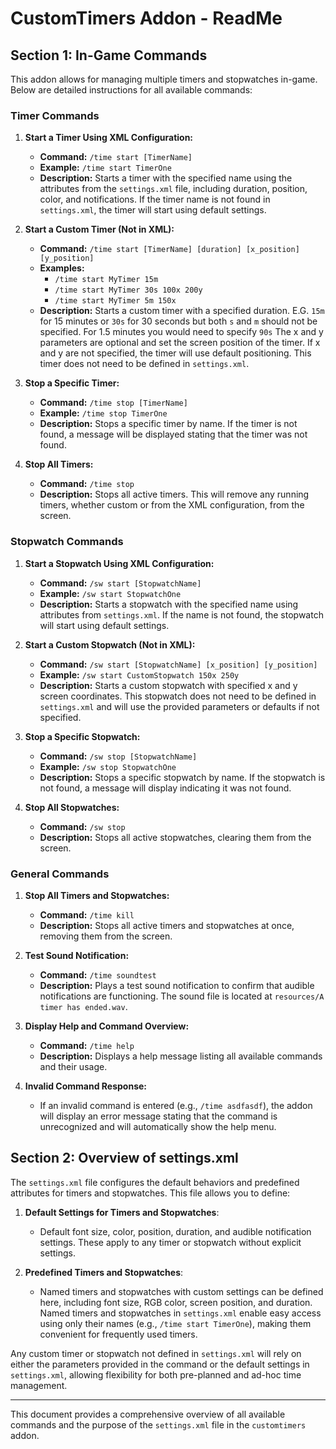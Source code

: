 
# CustomTimers Addon - ReadMe

## Section 1: In-Game Commands

This addon allows for managing multiple timers and stopwatches in-game. Below are detailed instructions for all available commands:

### Timer Commands

1. **Start a Timer Using XML Configuration:**
   - **Command:** `/time start [TimerName]`
   - **Example:** `/time start TimerOne`
   - **Description:** Starts a timer with the specified name using the attributes from the `settings.xml` file, including duration, position, color, and notifications. If the timer name is not found in `settings.xml`, the timer will start using default settings.

2. **Start a Custom Timer (Not in XML):**
   - **Command:** `/time start [TimerName] [duration] [x_position] [y_position]`
   - **Examples:** 
     - `/time start MyTimer 15m`
     - `/time start MyTimer 30s 100x 200y`
     - `/time start MyTimer 5m 150x`
   - **Description:** Starts a custom timer with a specified duration.  E.G. `15m` for 15 minutes or `30s` for 30 seconds but both `s` and `m` should not be specified. For 1.5 minutes you would need to specify `90s` The x and y parameters are optional and set the screen position of the timer. If x and y are not specified, the timer will use default positioning. This timer does not need to be defined in `settings.xml`.

3. **Stop a Specific Timer:**
   - **Command:** `/time stop [TimerName]`
   - **Example:** `/time stop TimerOne`
   - **Description:** Stops a specific timer by name. If the timer is not found, a message will be displayed stating that the timer was not found.

4. **Stop All Timers:**
   - **Command:** `/time stop`
   - **Description:** Stops all active timers. This will remove any running timers, whether custom or from the XML configuration, from the screen.

### Stopwatch Commands

1. **Start a Stopwatch Using XML Configuration:**
   - **Command:** `/sw start [StopwatchName]`
   - **Example:** `/sw start StopwatchOne`
   - **Description:** Starts a stopwatch with the specified name using attributes from `settings.xml`. If the name is not found, the stopwatch will start using default settings.

2. **Start a Custom Stopwatch (Not in XML):**
   - **Command:** `/sw start [StopwatchName] [x_position] [y_position]`
   - **Example:** `/sw start CustomStopwatch 150x 250y`
   - **Description:** Starts a custom stopwatch with specified x and y screen coordinates. This stopwatch does not need to be defined in `settings.xml` and will use the provided parameters or defaults if not specified.

3. **Stop a Specific Stopwatch:**
   - **Command:** `/sw stop [StopwatchName]`
   - **Example:** `/sw stop StopwatchOne`
   - **Description:** Stops a specific stopwatch by name. If the stopwatch is not found, a message will display indicating it was not found.

4. **Stop All Stopwatches:**
   - **Command:** `/sw stop`
   - **Description:** Stops all active stopwatches, clearing them from the screen.

### General Commands

1. **Stop All Timers and Stopwatches:**
   - **Command:** `/time kill`
   - **Description:** Stops all active timers and stopwatches at once, removing them from the screen.

2. **Test Sound Notification:**
   - **Command:** `/time soundtest`
   - **Description:** Plays a test sound notification to confirm that audible notifications are functioning. The sound file is located at `resources/A timer has ended.wav`.

3. **Display Help and Command Overview:**
   - **Command:** `/time help`
   - **Description:** Displays a help message listing all available commands and their usage.

4. **Invalid Command Response:**
   - If an invalid command is entered (e.g., `/time asdfasdf`), the addon will display an error message stating that the command is unrecognized and will automatically show the help menu.

## Section 2: Overview of settings.xml

The `settings.xml` file configures the default behaviors and predefined attributes for timers and stopwatches. This file allows you to define:

1. **Default Settings for Timers and Stopwatches**:
   - Default font size, color, position, duration, and audible notification settings. These apply to any timer or stopwatch without explicit settings.

2. **Predefined Timers and Stopwatches**:
   - Named timers and stopwatches with custom settings can be defined here, including font size, RGB color, screen position, and duration. Named timers and stopwatches in `settings.xml` enable easy access using only their names (e.g., `/time start TimerOne`), making them convenient for frequently used timers.

Any custom timer or stopwatch not defined in `settings.xml` will rely on either the parameters provided in the command or the default settings in `settings.xml`, allowing flexibility for both pre-planned and ad-hoc time management.

---

This document provides a comprehensive overview of all available commands and the purpose of the `settings.xml` file in the `customtimers` addon.
